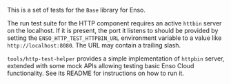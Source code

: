 This is a set of tests for the `Base` library for Enso.

The run test suite for the HTTP component requires an active `httbin` server on
the localhost. If it is present, the port it listens to should be provided by
setting the `ENSO_HTTP_TEST_HTTPBIN_URL` environment variable to a value like
`http://localhost:8080`. The URL may contain a trailing slash.

`tools/http-test-helper` provides a simple implementation of `httpbin` server, 
extended with some mock APIs allowing testing basic Enso Cloud functionality. 
See its README for instructions on how to run it.
